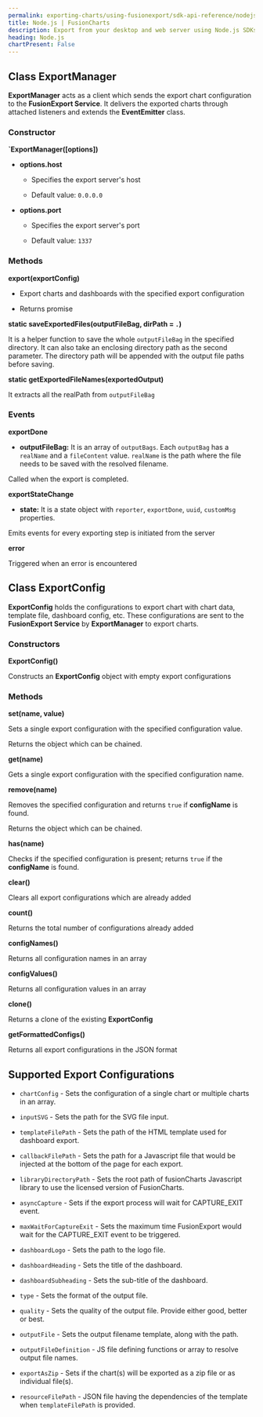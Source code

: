 ```yaml
---
permalink: exporting-charts/using-fusionexport/sdk-api-reference/nodejs.html
title: Node.js | FusionCharts
description: Export from your desktop and web server using Node.js SDKs. A complete list of API reference.
heading: Node.js
chartPresent: False
---
```


## Class ExportManager

**ExportManager** acts as a client which sends the export chart configuration to the **FusionExport Service**. It delivers the exported charts through attached listeners and extends the **EventEmitter** class.

### Constructor

**`ExportManager([options])**

* **options.host** 

    * Specifies the export server's host 

    * Default value: `0.0.0.0`

* **options.port**

    * Specifies the export server's port

    * Default value: `1337`

### Methods

**export(exportConfig)**

* Export charts and dashboards with the specified export configuration

* Returns promise

**static saveExportedFiles(outputFileBag, dirPath = `.`)**

It is a helper function to save the whole `outputFileBag` in the specified directory. It can also take an enclosing directory path as the second parameter. The directory path will be appended with the output file paths before saving.

**static getExportedFileNames(exportedOutput)**

It extracts all the realPath from  `outputFileBag`

### Events

**exportDone**

* **outputFileBag:** It is an array of `outputBags`. Each `outputBag` has a `realName` and a `fileContent` value. `realName` is the path where the file needs to be saved with the resolved filename.

Called when the export is completed.

**exportStateChange**

* **state:** It is a state object with `reporter`, `exportDone`, `uuid`, `customMsg` properties.

Emits events for every exporting step is initiated from the server

**error**

Triggered when an error is encountered

## Class ExportConfig

**ExportConfig** holds the configurations to export chart with chart data, template file, dashboard config, etc. These configurations are sent to the **FusionExport Service** by **ExportManager** to export charts.

### Constructors

**ExportConfig()**

Constructs an **ExportConfig** object with empty export configurations

### Methods

**set(name, value)**

Sets a single export configuration with the specified configuration value.

Returns the object which can be chained.

**get(name)**

Gets a single export configuration with the specified configuration name.

**remove(name)**

Removes the specified configuration and returns `true` if **configName** is found.

Returns the object which can be chained.

**has(name)**

Checks if the specified configuration is present; returns `true` if the **configName** is found.

**clear()**

Clears all export configurations which are already added

**count()**

Returns the total number of configurations already added

**configNames()**

Returns all configuration names in an array

**configValues()**

Returns all configuration values in an array

**clone()**

Returns a clone of the existing **ExportConfig**

**getFormattedConfigs()**

Returns all export configurations in the JSON format

## Supported Export Configurations

* `chartConfig` - Sets the configuration of a single chart or multiple charts in an array.

* `inputSVG` - Sets the path for the SVG file input.

* `templateFilePath` - Sets the path of the HTML template used for dashboard export.

* `callbackFilePath` - Sets the path for a Javascript file that would be injected at the bottom of the page for each export.

* `libraryDirectoryPath` - Sets the root path of fusionCharts Javascript library to use the licensed version of FusionCharts.

* `asyncCapture` - Sets if the export process will wait for CAPTURE_EXIT event.

* `maxWaitForCaptureExit` - Sets the maximum time FusionExport would wait for the CAPTURE_EXIT event to be triggered.

* `dashboardLogo` - Sets the path to the logo file.

* `dashboardHeading` - Sets the title of the dashboard.

* `dashboardSubheading` - Sets the sub-title of the dashboard.

* `type` - Sets the format of the output file.

* `quality` - Sets the quality of the output file. Provide either good, better or best.

* `outputFile` - Sets the output filename template, along with the path.

* `outputFileDefinition` - JS file defining functions or array to resolve output file names.

* `exportAsZip` - Sets if the chart(s) will be exported as a zip file or as individual file(s).

* `resourceFilePath` - JSON file having the dependencies of the template when `templateFilePath` is provided.